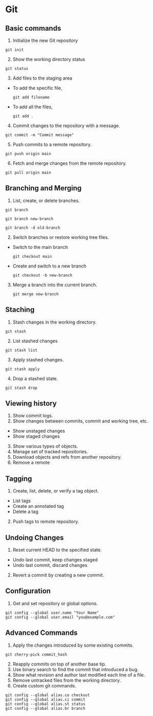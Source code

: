 # Git
## Basic commands
1. Initialize the new Git repository
```
git init
```
2. Show the working directory status
```
git status
```
3. Add files to the staging area
- To add the specific file,
  ```
  git add filename
  ```
- To add all the files,
  ```
  git add .
  ```
4. Commit changes to the repository with a message.
```
git commit -m "Commit message"
```

5. Push commits to a remote repository.
```
git push origin main
```

6. Fetch and merge changes from the remote repository.
```
git pull origin main
```

## Branching and Merging
1. List, create, or delete branches.
```
git branch
```
```
git branch new-branch
```
```
git branch -d old-branch
```

2. Switch branches or restore working tree files.
- Switch to the main branch
  ```
  git checkout main
  ```
- Create and switch to a new branch
  ```
  git checkout -b new-branch
  ```
3. Merge a branch into the current branch.
   ```
   git merge new-branch
   ```

## Staching
1. Stash changes in the working directory.
```
git stash
```

2. List stashed changes
```
git stash list
```

3. Apply stashed changes.
```
git stash apply
```

4. Drop a stashed state.
```
git stash drop
```

## Viewing history
1. Show commit logs.
2. Show changes between commits, commit and working tree, etc.
- Show unstaged changes
- Show staged changes
3. Show various types of objects.
4. Manage set of tracked repositories.
5. Download objects and refs from another repository.
6. Remove a remote

## Tagging 
1. Create, list, delete, or verify a tag object.
- List tags
- Create an annotated tag
- Delete a tag

2. Push tags to remote repository.

## Undoing Changes
1. Reset current HEAD to the specified state.
- Undo last commit, keep changes staged
- Undo last commit, discard changes

2. Revert a commit by creating a new commit.

## Configuration
1. Get and set repository or global options.
```
git config --global user.name "Your Name"
git config --global user.email "you@example.com"
```

## Advanced Commands
1. Apply the changes introduced by some existing commits.
```
git cherry-pick commit_hash
```

2. Reapply commits on top of another base tip.
3. Use binary search to find the commit that introduced a bug.
4. Show what revision and author last modified each line of a file.
5. Remove untracked files from the working directory.
6. Create custom git commands.
```
git config --global alias.co checkout
git config --global alias.ci commit
git config --global alias.st status
git config --global alias.br branch
```

   
